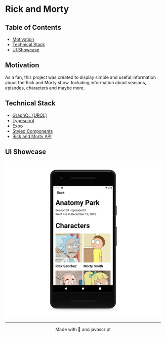 # Rick and Morty

## Table of Contents
- [Motivation](#motivation)
- [Technical Stack](#technical-stack)
- [UI Showcase](#ui-showcase)

## Motivation

As a fan, this project was created to display simple and useful information about the Rick and Morty show. Including information about seasons, episodes, characters and maybe more.

## Technical Stack
- [GraphQL (URQL)](https://formidable.com/open-source/urql/)
- [Typescript](https://www.typescriptlang.org/)
- [Expo](https://expo.dev/)
- [Styled Components](https://styled-components.com/)
- [Rick and Morty API](https://rickandmortyapi.com/)

## UI Showcase

![Episode Details Screen](./github/assets/episode-details.png "Episode Details Screen")

---

<p align="center">Made with 💜 and javascript</p>
